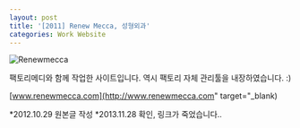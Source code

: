 ```yaml
---
layout: post
title: '[2011] Renew Mecca, 성형외과'
categories: Work Website
---
```

![Renewmecca](/content/images/2013/Nov/renewmecca.png)

팩토리메디와 함께 작업한 사이트입니다. 역시 팩토리 자체 관리툴을 내장하였습니다. :)

[www.renewmecca.com](http://www.renewmecca.com" target="_blank)

*2012.10.29 원본글 작성
*2013.11.28 확인, 링크가 죽었습니다..

